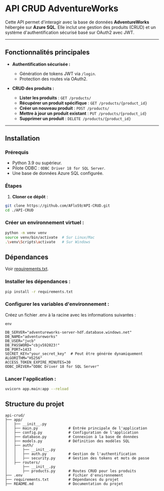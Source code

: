 # **API CRUD AdventureWorks**

Cette API permet d'interagir avec la base de données **AdventureWorks** hébergée sur **Azure SQL**. Elle inclut une gestion des produits (CRUD) et un système d'authentification sécurisé basé sur OAuth2 avec JWT.

---

## **Fonctionnalités principales**

- **Authentification sécurisée :**
  - Génération de tokens JWT via `/login`.
  - Protection des routes via OAuth2.

- **CRUD des produits :**
  - **Lister les produits** : `GET /products/`
  - **Récupérer un produit spécifique** : `GET /products/{product_id}`
  - **Créer un nouveau produit** : `POST /products/`
  - **Mettre à jour un produit existant** : `PUT /products/{product_id}`
  - **Supprimer un produit** : `DELETE /products/{product_id}`

---

## **Installation**

### **Prérequis**
- Python 3.9 ou supérieur.
- Pilote ODBC : `ODBC Driver 18 for SQL Server`.
- Une base de données Azure SQL configurée.

### **Étapes**

1. **Cloner ce dépôt** :

```bash
git clone https://github.com/AFlo59/API-CRUD.git
cd ./API-CRUD
```

### Créer un environnement virtuel :

```bash
python -m venv venv
source venv/bin/activate  # Sur Linux/Mac
.\venv\Scripts\activate   # Sur Windows
```
## Dépendances
Voir [requirements.txt](requirements.txt).

### Installer les dépendances :

```bash
pip install -r requirements.txt
```
### Configurer les variables d'environnement :
   Créez un fichier .env à la racine avec les informations suivantes :

```
env

DB_SERVER="adventureworks-server-hdf.database.windows.net"
DB_NAME="adventureworks"
DB_USER="jvcb"
DB_PASSWORD="cbjv592023!"
DB_PORT=1433
SECRET_KEY="your_secret_key"  # Peut être générée dynamiquement
ALGORITHM="HS256"
ACCESS_TOKEN_EXPIRE_MINUTES=30
ODBC_DRIVER="ODBC Driver 18 for SQL Server"
```
### Lancer l'application :

```bash
uvicorn app.main:app --reload
```

## Structure du projet

```
api-crud/
├── app/
│   ├── __init__.py
│   ├── main.py              # Entrée principale de l'application
│   ├── config.py            # Configuration de l'application
│   ├── database.py          # Connexion à la base de données
│   ├── models.py            # Définition des modèles SQL
│   ├── auth/
│   │   ├── __init__.py
│   │   ├── auth.py          # Gestion de l'authentification
│   │   ├── security.py      # Gestion des tokens et mots de passe
│   ├── routers/
│       ├── __init__.py
│       ├── products.py      # Routes CRUD pour les produits
├── .env                     # Fichier d'environnement
├── requirements.txt         # Dépendances du projet
├── README.md                # Documentation du projet
```
